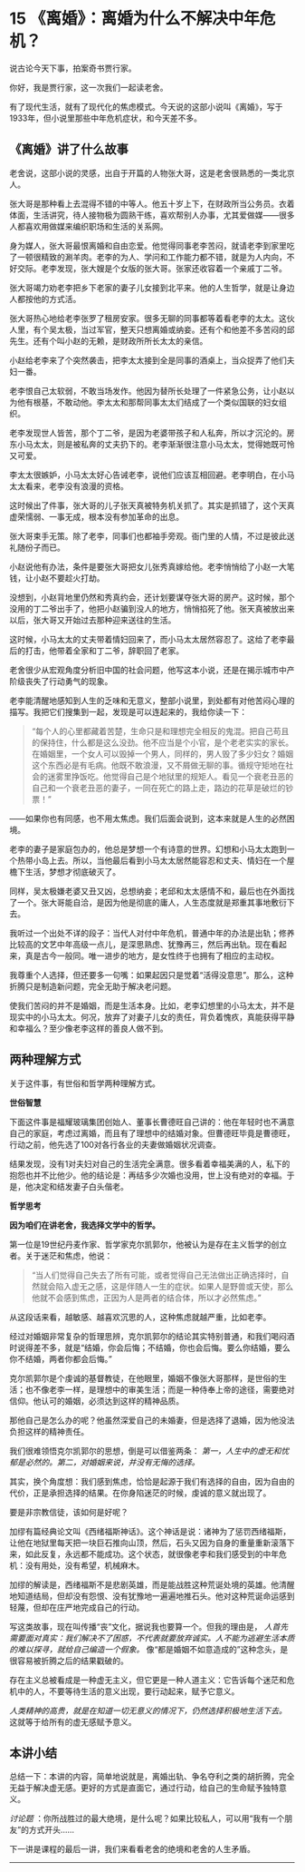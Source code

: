 # 15 《离婚》：离婚为什么不解决中年危机？

说古论今天下事，拍案奇书贾行家。

你好，我是贾行家，这一次我们一起读老舍。

有了现代生活，就有了现代化的焦虑模式。今天说的这部小说叫《离婚》，写于1933年，但小说里那些中年危机症状，和今天差不多。

## 《离婚》讲了什么故事

老舍说，这部小说的灵感，出自于开篇的人物张大哥，这是老舍很熟悉的一类北京人。

张大哥是那种看上去混得不错的中等人。他五十岁上下，在财政所当公务员。衣着体面，生活讲究，待人接物极为圆熟干练，喜欢帮别人办事，尤其爱做媒——很多人都喜欢用做媒来编织职场和生活的关系网。

身为媒人，张大哥最恨离婚和自由恋爱。他觉得同事老李苦闷，就请老李到家里吃了一顿很精致的涮羊肉。老李的为人、学问和工作能力都不错，就是为人内向，不好交际。老李发现，张大嫂是个女版的张大哥。张家还收容着一个亲戚丁二爷。

张大哥竭力劝老李把乡下老家的妻子儿女接到北平来。他的人生哲学，就是让身边人都按他的方式活。

张大哥热心地给老李张罗了租房安家。很多无聊的同事都等着看老李的太太。这伙人里，有个吴太极，当过军官，整天只想离婚或纳妾。还有个和他差不多苦闷的邱先生。还有个叫小赵的无赖，是财政所所长太太的亲信。

小赵给老李来了个突然袭击，把李太太接到全是同事的酒桌上，当众捉弄了他们夫妇一番。

老李恨自己太软弱，不敢当场发作。他因为替所长处理了一件紧急公务，让小赵以为他有根基，不敢动他。李太太和那帮同事太太们结成了一个类似国联的妇女组织。

老李发现世人皆苦，那个丁二爷，是因为老婆带孩子和人私奔，所以才沉沦的。房东小马太太，则是被私奔的丈夫扔下的。老李渐渐很注意小马太太，觉得她既可怜又可爱。

李太太很嫉妒，小马太太好心告诫老李，说他们应该互相回避。老李明白，在小马太太看来，老李没有浪漫的资格。

这时候出了件事，张大哥的儿子张天真被特务机关抓了。其实是抓错了，这个天真虚荣懦弱、一事无成，根本没有参加革命的出息。

张大哥束手无策。除了老李，同事们也都袖手旁观。衙门里的人情，不过是彼此送礼随份子而已。

小赵说他有办法，条件是要张大哥把女儿张秀真嫁给他。老李悄悄给了小赵一大笔钱，让小赵不要趁火打劫。

没想到，小赵背地里仍然和秀真约会，还计划要谋夺张大哥的房产。这时候，那个没用的丁二爷出手了，他把小赵骗到没人的地方，悄悄掐死了他。张天真被放出来以后，张大哥又开始过去那种迎来送往的生活。

这时候，小马太太的丈夫带着情妇回来了，而小马太太居然容忍了。这给了老李最后的打击，他带着全家和丁二爷，辞职回了老家。

老舍很少从宏观角度分析旧中国的社会问题，他写这本小说，还是在揭示城市中产阶级丧失了行动勇气的现象。

老李能清醒地感知到人生的乏味和无意义，整部小说里，到处都有对他苦闷心理的描写。我把它们搜集到一起，发现是可以连起来的，我给你读一下：

> “每个人的心里都藏着苦楚，生命只是和理想完全相反的鬼混。把自己苟且的保持住，什么都是这么没劲。他不应当是个小官，是个老老实实的家长。在婚姻里，一个女人可以毁掉一个男人，同样的，男人毁了多少妇女？婚姻这个东西必是有毛病。他既不敢浪漫，又不屑做无聊的事。循规守矩地在社会的迷雾里挣饭吃。他觉得自己是个地狱里的规矩人。看见一个衰老丑恶的自己和一个衰老丑恶的妻子，一同在死亡的路上走，路边的花草是破烂的钞票！”

——如果你也有同感，也不用太焦虑。我们后面会说到，这本来就是人生的必然困境。

老李的妻子是家庭包办的，他总是梦想一个有诗意的世界。幻想和小马太太跑到一个热带小岛上去。所以，当他最后看到小马太太居然能容忍和丈夫、情妇在一个屋檐下生活，梦想才彻底破灭了。

同样，吴太极嫌老婆又丑又凶，总想纳妾；老邱和太太感情不和，最后也在外面找了一个。张大哥能自洽，是因为他是彻底的庸人，人生态度就是郑重其事地敷衍下去。

我听过一个出处不详的段子：当代人对付中年危机，普通中年的办法是出轨；修养比较高的文艺中年高级一点儿，是深思熟虑、犹豫再三，然后再出轨。现在看起来，真是古今一般同。唯一进步的地方，是女性终于也拥有了相应的主动权。

我尊重个人选择，但还要多一句嘴：如果起因只是觉着“活得没意思”。那么，这种折腾只是制造新问题，完全无助于解决老问题。

使我们苦闷的并不是婚姻，而是生活本身。比如，老李幻想里的小马太太，并不是现实中的小马太太。何况，放弃了对妻子儿女的责任，背负着愧疚，真能获得平静和幸福么？至少像老李这样的善良人做不到。

## 两种理解方式

关于这件事，有世俗和哲学两种理解方式。

 **世俗智慧**

下面这件事是福耀玻璃集团创始人、董事长曹德旺自己讲的：他在年轻时也不满意自己的家庭，考虑过离婚，而且有了理想中的结婚对象。但曹德旺毕竟是曹德旺，行动之前，他先选了100对各行各业的夫妻做婚姻状况调查。

结果发现，没有1对夫妇对自己的生活完全满意。很多看着幸福美满的人，私下的抱怨也并不比他少。他的结论是：再结多少次婚也没用，世上没有绝对的幸福。于是，他决定和结发妻子白头偕老。

 **哲学思考**

 **因为咱们在讲老舍，我选择文学中的哲学。**

第一位是19世纪丹麦作家、哲学家克尔凯郭尔，他被认为是存在主义哲学的创立者。关于迷茫和焦虑，他说：

> “当人们觉得自己失去了所有可能，或者觉得自己无法做出正确选择时，自然就会陷入虚无之感，这是伴随人一生的症状。如果人是野兽或天使，那么他就不会感到焦虑，正因为人是两者的结合体，所以才必然焦虑。”

从这段话来看，越敏感、越喜欢沉思的人，这种焦虑就越严重，比如老李。

经过对婚姻非常复杂的哲理思辨，克尔凯郭尔的结论其实特别普通，和我们喝闷酒时说得差不多，就是“结婚，你会后悔；不结婚，你也会后悔。要么你结婚，要么你不结婚，两者你都会后悔。” 

克尔凯郭尔是个虔诚的基督教徒，在他眼里，婚姻不像张大哥那样，是世俗的生活；也不像老李一样，是理想中的审美生活；而是一种侍奉上帝的途径，需要绝对信仰。他认可的婚姻，必须达到这样的精神品质。

那他自己是怎么办的呢？他虽然深爱自己的未婚妻，但是选择了退婚，因为他没法负担这样的精神责任。

我们很难领悟克尔凯郭尔的思想，倒是可以借鉴两条： *第一，人生中的虚无和忧郁是必然的。第二，对婚姻来说，并没有无悔的选择。*

其实，换个角度想：我们感到焦虑，恰恰是起源于我们有选择的自由，因为自由的代价，正是承担选择的结果。在你身陷迷茫的时候，虔诚的意义就出现了。

要是非宗教信徒，该如何是好呢？

加缪有篇经典论文叫《西绪福斯神话》。这个神话是说：诸神为了惩罚西绪福斯，让他在地狱里每天把一块巨石推向山顶，然后，石头又因为自身的重量重新滚落下来，如此反复，永远都不能成功。这个状态，就很像老李和我们感受到的中年危机：没有用处，没有希望，机械麻木。

加缪的解读是，西绪福斯不是悲剧英雄，而是能战胜这种荒诞处境的英雄。他清醒地知道结局，但却没有怨恨、没有犹豫地一遍遍地推石头。他对这种荒诞命运感到轻蔑，但却在庄严地完成自己的行动。

写这类故事，现在叫传播“丧”文化，据说我也要算一个。但我的理由是， *人首先需要面对真实：我们解决不了困惑，不代表就要放弃诚实。人不能为逃避生活本质的难以探寻，就给自己编造一个假象。* 像“都是婚姻不如意造成的”这种念头，是很容易被折腾之后的结果戳破的。

存在主义总被看成是一种虚无主义，但它更是一种人道主义：它告诉每个迷茫和危机中的人，不要等待生活的意义出现，要行动起来，赋予它意义。

 *人类精神的高贵，就是在知道一切无意义的情况下，仍然选择积极地生活下去。* 这就等于给所有的虚无感赋予意义。

## 本讲小结

总结一下：本讲的内容，简单地说就是，离婚出轨、争名夺利之类的胡折腾，完全无益于解决虚无感。更好的方式是直面它，通过行动，给自己的生命赋予独特意义。

 *讨论题* ：你所战胜过的最大绝境，是什么呢？如果比较私人，可以用“我有一个朋友”的方式开头……

下一讲是课程的最后一讲，我们来看看老舍的绝境和老舍的人生矛盾。

---
